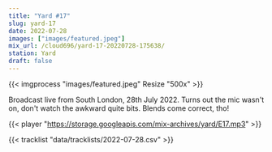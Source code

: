```yaml
---
title: "Yard #17"
slug: yard-17
date: 2022-07-28
images: ["images/featured.jpeg"]
mix_url: /cloud696/yard-17-20220728-175638/
station: Yard
draft: false
---
```


{{< imgprocess "images/featured.jpeg" Resize "500x" >}}

Broadcast live from South London, 28th July 2022. Turns out the mic wasn't on, don't watch the awkward quite bits. Blends come correct, tho!

{{< player "https://storage.googleapis.com/mix-archives/yard/E17.mp3" >}}

{{< tracklist "data/tracklists/2022-07-28.csv" >}}
